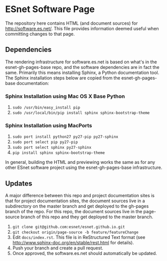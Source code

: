 # ESnet Software Page

The repository here contains HTML (and document sources) for
http://software.es.net/.  This file provides information deemed useful
when committing changes to that page.

## Dependencies

The rendering infrastructure for software.es.net is based on what's in the
esnet-gh-pages-base repo, and the software dependencies are in fact
the same.  Primarily this means installing Sphinx, a Python
documentation tool.  The Sphinx installation steps below are copied
from the esnet-gh-pages-base documentation:

### Sphinx Installation using Mac OS X Base Python

1. ```sudo /usr/bin/easy_install pip```
2. ```sudo /usr/local/bin/pip install sphinx sphinx-bootstrap-theme```

### Sphinx Installation using MacPorts

1. ```sudo port install python27 py27-pip py27-sphinx```
2. ```sudo port select pip py27-pip```
3. ```sudo port select sphinx py27-sphinx```
4. ```pip install sphinx sphinx-bootstrap-theme```

In general, building the HTML and previewing works the same as for any
other ESnet software project using the esnet-gh-pages-base
infrastructure.

## Updates

A major difference between this repo and project documentation sites
is that for project documentation sites, the document sources live in
a subdirectory on the master branch and get deployed to the gh-pages
branch of the repo.  For this repo, the document sources live in the
page-source branch of this repo and they get deployed to the master
branch.

1.  ```git clone git@github.com:esnet/esnet.github.io.git```
2.  ```git checkout origin/page-source -b feature/featureChange```
3.  Edit ```docs/index.rst```.  This file is in ReStructured Text
    format (see http://www.sphinx-doc.org/en/stable/rest.html for
    details).
4.  Push your branch and create a pull request.
5.  Once approved, the software.es.net should automatically be updated.
